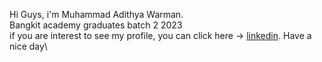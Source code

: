 
Hi Guys, i'm Muhammad Adithya Warman.\
Bangkit academy graduates batch 2 2023\
if you are interest to see my profile, you can click here -> [linkedin](https://www.linkedin.com/in/madithyawarman/).
Have a nice day\
<!--
